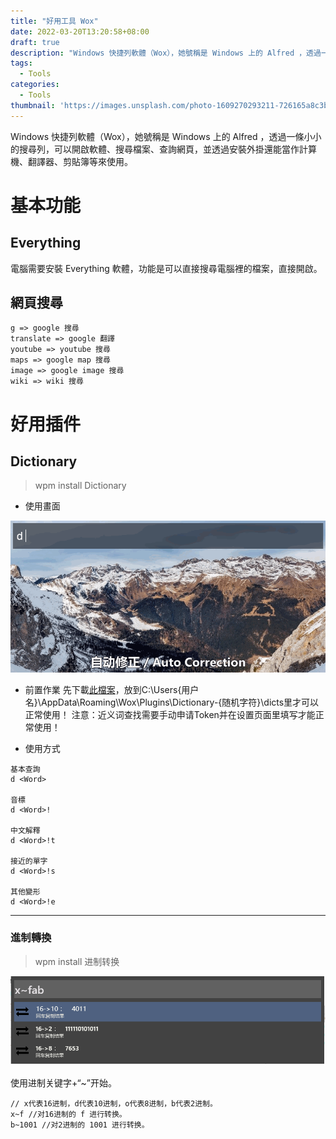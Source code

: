 ```yaml
---
title: "好用工具 Wox"
date: 2022-03-20T13:20:58+08:00
draft: true
description: "Windows 快捷列軟體（Wox），她號稱是 Windows 上的 Alfred ，透過一條小小的搜尋列，可以開啟軟體、搜尋檔案、查詢網頁，並透過安裝外掛還能當作計算機、翻譯器、剪貼簿等來使用。"
tags:
  - Tools
categories:
  - Tools
thumbnail: 'https://images.unsplash.com/photo-1609270293211-726165a8c3bb?crop=entropy&cs=tinysrgb&fit=max&fm=jpg&ixid=MnwxMTc3M3wwfDF8c2VhcmNofDIwOXx8aHR0cCUzQSUyRiUyRmFwaS53b3gub25lJTJGbWVkaWElMkZwbHVnaW4lMkZDMzQwNkI1QzIyRjA0OTg0QjAxODNEQUU4OTdDQUIzRiUyRmRlbW8tMmQzNzQwNjYtOWRiNS00NzVkLTg4NDktZWIwMDIzZjdlYWQ0LmdpZnxlbnwwfHx8fDE2NDcxNDQ3MDU&ixlib=rb-1.2.1&q=80&w=2000'
---
```

Windows 快捷列軟體（Wox），她號稱是 Windows 上的 Alfred ，透過一條小小的搜尋列，可以開啟軟體、搜尋檔案、查詢網頁，並透過安裝外掛還能當作計算機、翻譯器、剪貼簿等來使用。

# 基本功能
## Everything
電腦需要安裝 Everything 軟體，功能是可以直接搜尋電腦裡的檔案，直接開啟。

## 網頁搜尋
```
g => google 搜尋
translate => google 翻譯
youtube => youtube 搜尋
maps => google map 搜尋
image => google image 搜尋
wiki => wiki 搜尋
```

# 好用插件
## Dictionary
> wpm install Dictionary

* 使用畫面

![](./Wox_Dictionary.gif)

* 前置作業
先下載[此檔案](https://github.com/harrynull/WoxDictionary/releases/download/dict/ecdict.7z.zip)，放到C:\Users\{用户名}\AppData\Roaming\Wox\Plugins\Dictionary-{随机字符}\dicts里才可以正常使用！
注意：近义词查找需要手动申请Token并在设置页面里填写才能正常使用！

* 使用方式
```
基本查詢
d <Word>

音標
d <Word>!

中文解釋
d <Word>!t

接近的單字
d <Word>!s

其他變形
d <Word>!e
```
---
### 進制轉換
> wpm install 进制转换
 
![](./Wox_Decimal.png)
 
使用进制关键字+“~”开始。
```
// x代表16进制，d代表10进制，o代表8进制，b代表2进制。
x~f //对16进制的 f 进行转换。
b~1001 //对2进制的 1001 进行转换。
```